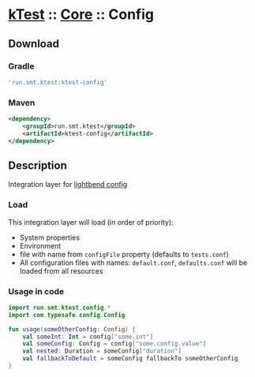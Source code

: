 # [kTest](../README.md) :: [Core](README.md) :: Config

## Download

### Gradle

```groovy
'run.smt.ktest:ktest-config'
```

### Maven

```xml
<dependency>
    <groupId>run.smt.ktest</groupId>
    <artifactId>ktest-config</artifactId>
</dependency>
```

## Description

Integration layer for [lightbend config](https://github.com/lightbend/config)

### Load

This integration layer will load (in order of priority):
 - System properties
 - Environment
 - file with name from `configFile` property (defaults to `tests.conf`)
 - All configuration files with names: `default.conf`, `defaults.conf` will be loaded from all resources

### Usage in code

```kotlin
import run.smt.ktest.config.*
import com.typesafe.config.Config

fun usage(someOtherConfig: Config) {
    val someInt: Int = config["some.int"]
    val someConfig: Config = config["some.config.value"]
    val nested: Duration = someConfig["duration"]
    val fallbackToDefault = someConfig fallbackTo someOtherConfig
}
```
